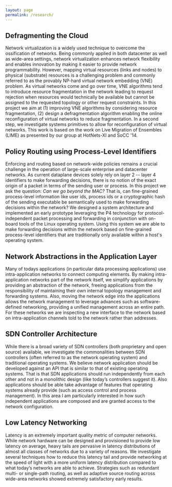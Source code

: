 ```yaml
---
layout: page
permalink: /research/
---
```


## Defragmenting the Cloud
Network virtualization is a widely used technique to overcome the
ossification of networks. Being commonly applied in both datacenter as well
as wide-area settings, network virtualization enhances network flexibility
and enables innovation by making it easier to provide network
programmability. However, mapping virtual resources (links and nodes) to
physical (substrate) resources is a challenging problem and commonly
referred to as the provably NP-hard virtual network embedding (VNE) problem.
As virtual networks come and go over time, VNE algorithms tend to introduce
resource fragmentation in the network leading to request rejection when
resources would technically be available but cannot be assigned to the
requested topology or other request constraints. In this project we aim at
(1) improving VNE algorithms by considering resource fragmentation, (2)
design a defragmentation algorithm enabling the online reconfiguration of
virtual networks to reduce fragmentation. In a second step, we investigate
systems primitives to allow for reconfiguration of virtual networks. This
work is based on the work on Live Migration of Ensembles (LIME) as
presented by our group at HotNets-XI and SoCC '14.


## Policy Routing using Process-Level Identifiers
Enforcing and routing based on network-wide policies remains a crucial
challenge in the operation of large-scale enterprise and datacenter
networks. As current dataplane devices solely rely on layer 2 -- layer 4
identifiers to make forwarding decisions, there is no notion of the exact
origin of a packet in terms of the sending user or process. In this project
we ask the question: *Can we go beyond the MAC?* That is, can
fine-grained process-level information like user ids, process ids or a
cryptographic hash of the sending executable be semantically used to make
forwarding decisions within the network? We designed a system architecture
and implemented an early prototype leveraging the P4 technology for
protocol-independent packet processing and forwarding in conjunction with
on-board tools of the Linux operating system. Using this system we are able
to make forwarding decisions within the network based on fine-grained
process-level identifiers that are traditionally only available within a
host's operating system.

## Network Abstractions in the Application Layer
Many of todays applications (in particular data processing applications)
use intra-application networks to connect computing elements. By making
intra-application networks part of the network itself, we simplify
applications by providing an abstraction of the network, freeing
applications from the responsibility of maintaining their own internal
topology management and forwarding systems. Also, moving the network edge
into the applications allows the network management to leverage advances
such as software-defined networking, providing a unified management across
an entire path. For these networks we are inspecting a new interface to the
network based on intra-application channels told to the network rather than
addresses.

## SDN Controller Architecture
While there is a broad variety of SDN controllers (both proprietary and
open source) available, we investigate the commonalities between SDN
controllers (often referred to as the network operating system) and
traditional operating systems. We believe network application should be
developed against an API that is similar to that of existing operating
systems. That is that SDN applications should run independently from each
other and not in a monolithic design (like today’s controllers suggest it).
Also applications should be able take advantage of features that operating
systems already provide (such as access control and process management). In
this area I am particularly interested in how such independent applications
are composed and are granted access to the network configuration.

## Low Latency Networking
Latency is an extremely important quality metric of computer networks.
While network hardware can be designed and provisioned to provide low
latency on average, heavy tails are pervasive in latency distributions of
almost all classes of networks due to a variety of reasons. We investigate
several techniques how to reduce this latency tail and provide networking
at the speed of light with a more uniform latency distribution compared to
what today’s networks are able to achieve. Strategies such as redundant
multi- or single-path routing, as well as adaptive source routing across
wide-area networks showed extremely satisfactory early results.
